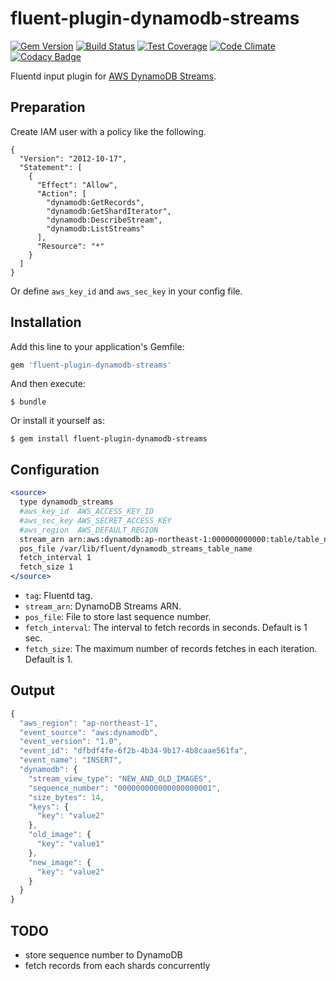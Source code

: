 # fluent-plugin-dynamodb-streams

[![Gem Version](https://badge.fury.io/rb/fluent-plugin-dynamodb-streams.svg)](http://badge.fury.io/rb/fluent-plugin-dynamodb-streams)
[![Build Status](https://travis-ci.org/takus/fluent-plugin-dynamodb-streams.svg?branch=master)](https://travis-ci.org/takus/fluent-plugin-dynamodb-streams)
[![Test Coverage](https://codeclimate.com/github/takus/fluent-plugin-dynamodb-streams/badges/coverage.svg)](https://codeclimate.com/github/takus/fluent-plugin-dynamodb-streams/coverage)
[![Code Climate](https://codeclimate.com/github/takus/fluent-plugin-dynamodb-streams/badges/gpa.svg)](https://codeclimate.com/github/takus/fluent-plugin-dynamodb-streams)
[![Codacy Badge](https://api.codacy.com/project/badge/grade/a9fc76d35c8d4175bcb23e5c4b38fb85)](https://www.codacy.com/app/takus/fluent-plugin-dynamodb-streams)

Fluentd input plugin for [AWS DynamoDB Streams](http://docs.aws.amazon.com/amazondynamodb/latest/developerguide/Streams.html).

## Preparation

Create IAM user with a policy like the following.

```
{
  "Version": "2012-10-17",
  "Statement": [
    {
      "Effect": "Allow",
      "Action": [
        "dynamodb:GetRecords",
        "dynamodb:GetShardIterator",
        "dynamodb:DescribeStream",
        "dynamodb:ListStreams"
      ],
      "Resource": "*"
    }
  ]
}
```

Or define `aws_key_id` and `aws_sec_key` in your config file.

## Installation

Add this line to your application's Gemfile:

```ruby
gem 'fluent-plugin-dynamodb-streams'
```

And then execute:

    $ bundle

Or install it yourself as:

    $ gem install fluent-plugin-dynamodb-streams

## Configuration

```apache
<source>
  type dynamodb_streams
  #aws_key_id  AWS_ACCESS_KEY_ID
  #aws_sec_key AWS_SECRET_ACCESS_KEY
  #aws_region  AWS_DEFAULT_REGION
  stream_arn arn:aws:dynamodb:ap-northeast-1:000000000000:table/table_name/stream/2015-01-01T00:00:00.000
  pos_file /var/lib/fluent/dynamodb_streams_table_name
  fetch_interval 1
  fetch_size 1
</source>
```

- `tag`: Fluentd tag.
- `stream_arn`: DynamoDB Streams ARN.
- `pos_file`: File to store last sequence number.
- `fetch_interval`: The interval to fetch records in seconds. Default is 1 sec.
- `fetch_size`: The maximum number of records fetches in each iteration. Default is 1.

## Output

```javascript
{
  "aws_region": "ap-northeast-1",
  "event_source": "aws:dynamodb",
  "event_version": "1.0",
  "event_id": "dfbdf4fe-6f2b-4b34-9b17-4b8caae561fa",
  "event_name": "INSERT",
  "dynamodb": {
    "stream_view_type": "NEW_AND_OLD_IMAGES",
    "sequence_number": "000000000000000000001",
    "size_bytes": 14,
    "keys": {
      "key": "value2"
    },
    "old_image": {
      "key": "value1"
    },
    "new_image": {
      "key": "value2"
    }
  }
}
```

## TODO

- store sequence number to DynamoDB
- fetch records from each shards concurrently
